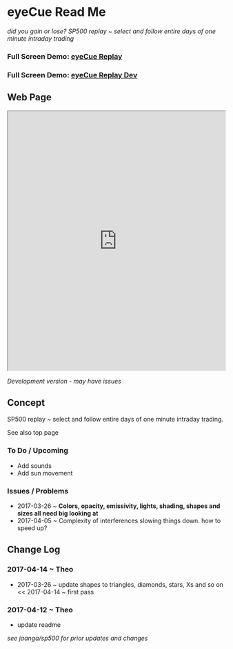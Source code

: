 

eyeCue Read Me
===
_did you gain or lose? SP500 replay ~ select and follow entire days of one minute intraday trading_


### Full Screen Demo: [eyeCue Replay ]( https://prediqtiv.github.io/eye-cue/ )

### Full Screen Demo: [eyeCue Replay Dev ]( https://prediqtiv.github.io/eye-cue/dev/ )

## Web Page

<iframe src="https://prediqtiv.github.io/eye-cue/dev/index.html" width=100% height=600px ></iframe>

_Development version - may have issues_


## Concept

SP500 replay ~ select and follow entire days of one minute intraday trading.

See also top page


### To Do / Upcoming

* Add sounds
* Add sun movement

### Issues / Problems

* 2017-03-26 ~ ****Colors, opacity, emissivity, lights, shading, shapes and sizes all need big looking at****
* 2017-04-05 ~ Complexity of interferences slowing things down. how to speed up?


## Change Log


### 2017-04-14 ~ Theo

* 2017-03-26 ~ update shapes to triangles, diamonds, stars, Xs and so on << 2017-04-14 ~ first pass

### 2017-04-12 ~ Theo

* update readme

_see jaanga/sp500 for prior updates and changes_